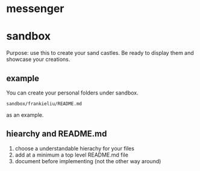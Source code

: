 # messenger

# sandbox

Purpose: use this to create your sand castles.  Be ready to display
them and showcase your creations.

## example

You can create your personal folders under sandbox.

```sandbox/frankieliu/README.md```

as an example.

## hiearchy and README.md

1. choose a understandable hierachy for your files
2. add at a minimum a top level README.md file
3. document before implementing (not the other way around)




